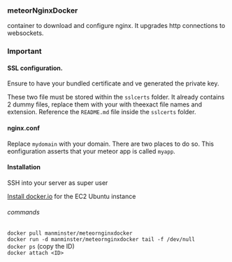 ### meteorNginxDocker

container to download and configure nginx. It upgrades http connections to websockets.


### Important
#### SSL configuration.

Ensure to have your bundled certificate and ve generated the private key.

These two file must be stored within the `sslcerts` folder. It already contains 2 dummy files, replace them with your with theexact file names and extension. Reference the `README.md` file inside the `sslcerts` folder. 

#### nginx.conf
Replace `mydomain` with your domain. There are two places to do so.
This eonfiguration asserts that your meteor app is called `myapp`.


#### Installation

SSH into your server as super user

[Install docker.io](http://docs.aws.amazon.com/AmazonECS/latest/developerguide/docker-basics.html#install_docker) for the EC2 Ubuntu instance

###### commands
`docker pull manminster/meteornginxdocker` <br />
`docker run -d manminster/meteornginxdocker tail -f /dev/null` <br />
`docker ps`      (copy the ID) <br />
`docker attach <ID>` 
